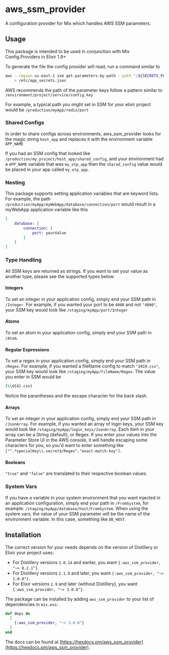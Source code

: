 # aws_ssm_provider

A configuration provider for Mix which handles AWS SSM parameters.

## Usage

This package is intended to be used in conjunction with Mix Config.Providers in Elixir 1.9+

To generate the file the config provider will read, run a command similar to

```bash
aws --region us-east-1 ssm get-parameters-by-path --path "/${SECRETS_PATH}/YOUR_PROJECT/" --recursive --with-decryption --query "Parameters[]" \
    > /etc/app_secrets.json
```

AWS recommends the path of the parameter keys follow a pattern similar to `/environment/project/service/config_key`

For example, a typical path you might set in SSM for your elixir project would be `/production/myApp/redix/port`

### Shared Configs

In order to share configs across environments, aws_ssm_provider looks for the magic string `host_app` and replaces it with the environment variable `APP_NAME`

If you had an SSM config that looked like `/production/my_project/host_app/shared_config`, and your environment had a `APP_NAME` variable that was `my_otp_app` then the `shared_config` value would be placed in your app called `my_otp_app`.

### Nesting

This package supports setting application variables that are keyword lists. For example, the path `/production/myApp/myWebApp/database/connection/port` would result in a myWebApp application variable like this

```elixir
[
    database: [
        connection: [
            port: yourValue
        ]
    ]
]
```

### Type Handling

All SSM keys are returned as strings. If you want to set your value as another type, please see the supported types below.

#### Integers

To set an integer in your application config, simply end your SSM path in `/Integer`. For example, if you wanted your port to be `4000` and not `"4000"`, your SSM key would look like `/staging/myApp/port/Integer`

#### Atoms

To set an atom in your application config, simply end your SSM path in `/Atom`. 

#### Regular Expressions

To set a regex in your application config, simply end your SSM path in `/Regex`. For example, if you wanted a fileName config to match `"2019.csv"`, your SSM key would look like `/staging/myApp/fileName/Regex`. The value you enter in SSM would be

```bash
(\\d{4}.csv)
```

Notice the parantheses and the escape character for the back slash.

#### Arrays

To set an integer in your application config, simply end your SSM path in `/JsonArray`. For example, if you wanted an array of login keys, your SSM key would look like `/staging/myApp/login_keys/JsonArray`. Each item in your array can be a String (default), or Regex. If you enter your values into the Parameter Store UI in the AWS console, it will handle escaping some characters for you, so you'd want to enter something like `["^.*specialKey\\.secret$/Regex","exact-match-key"]`.

#### Booleans

`"true"` and `"false"` are translated to their respective boolean values.

### System Vars

If you have a variable in your system environment that you want injected in an application configuration, simply end your path in `/FromSystem`, for example: `/staging/myApp/database/host/FromSystem`. When using the system vars, the value of your SSM parameter will be the name of the environment variable. In this case, something like `DB_HOST`.

## Installation

The correct version for your needs depends on the version of Distillery or Elixir your project uses:

- For Distillery versions `2.0.14` and earlier, you want `{:aws_ssm_provider, "~> 0.2.1"}`.
- For Distillery versions `2.1.0` and later, you want `{:aws_ssm_provider, "~> 1.0.0"}`.
- For Elixir versions `1.9` and later (without Distillery), you want `{:aws_ssm_provider, "~> 3.0.0"}`.

The package can be installed by adding `aws_ssm_provider` to your list of dependencies in `mix.exs`:

```elixir
def deps do
  [
    {:aws_ssm_provider, "~> 3.0.0"}
  ]
end
```

The docs can be found at [https://hexdocs.pm/aws_ssm_provider](https://hexdocs.pm/aws_ssm_provider).
